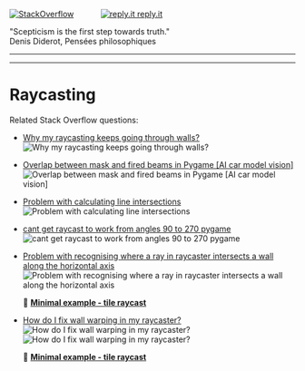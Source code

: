 [![StackOverflow](https://stackexchange.com/users/flair/7322082.png)](https://stackoverflow.com/users/5577765/rabbid76?tab=profile) &nbsp;&nbsp;&nbsp;&nbsp;&nbsp;&nbsp;&nbsp;&nbsp;&nbsp;&nbsp; [![reply.it](../../resource/logo/Repl_it_logo_80.png) reply.it](https://repl.it/repls/folder/PyGame%20Examples)

"Scepticism is the first step towards truth."  
Denis Diderot, Pensées philosophiques

---

---

# Raycasting

Related Stack Overflow questions:

- [Why my raycasting keeps going through walls?](https://stackoverflow.com/questions/69982993/why-my-raycasting-keeps-going-through-walls/70047889#70047889)  
  ![Why my raycasting keeps going through walls?](https://i.stack.imgur.com/aS94w.png)

- [Overlap between mask and fired beams in Pygame [AI car model vision]](https://stackoverflow.com/questions/62008457/overlap-between-mask-and-fired-beams-in-pygame-ai-car-model-vision/62082726#62082726)  
  ![Overlap between mask and fired beams in Pygame [AI car model vision]](https://i.stack.imgur.com/YyFbN.gif)

- [Problem with calculating line intersections](https://stackoverflow.com/questions/56312503/problem-with-calculating-line-intersections/56312654#56312654)  
  ![Problem with calculating line intersections](https://i.stack.imgur.com/l2NS9.png)

- [cant get raycast to work from angles 90 to 270 pygame](https://stackoverflow.com/questions/73514673/cant-get-raycast-to-work-from-angles-90-to-270-pygame/73516630#73516630)  
  ![cant get raycast to work from angles 90 to 270 pygame](https://i.stack.imgur.com/4OFes.gif)  

- [Problem with recognising where a ray in raycaster intersects a wall along the horizontal axis](https://stackoverflow.com/questions/73776052/problem-with-recognising-where-a-ray-in-raycaster-intersects-a-wall-along-the-ho/73777906#73777906)  
  ![Problem with recognising where a ray in raycaster intersects a wall along the horizontal axis](https://i.stack.imgur.com/JcURc.gif)

  📁 **[Minimal example - tile raycast](../../examples/minimal_examples/pygame_minimal_raycast_tiles.py)**

- [How do I fix wall warping in my raycaster?](https://stackoverflow.com/questions/74060836/how-do-i-fix-wall-warping-in-my-raycaster/74061346#74061346)  
  ![How do I fix wall warping in my raycaster?](https://i.stack.imgur.com/XWWai.png)  
  ![How do I fix wall warping in my raycaster?](https://i.stack.imgur.com/2DdYw.gif)

  📁 **[Minimal example - tile raycast](../../examples/minimal_examples/pygame_minimal_raycast_tiles_render.py)**
